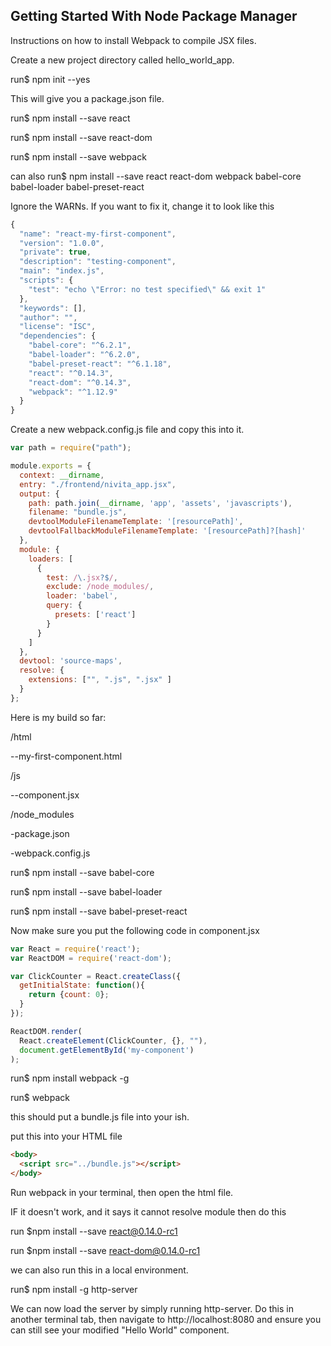 ## Getting Started With Node Package Manager
Instructions on how to install Webpack to compile JSX files.

Create a new project directory called hello_world_app.

run$ npm init --yes

This will give you a package.json file.

run$ npm install --save react

run$ npm install --save react-dom

run$ npm install --save webpack

can also run$ npm install --save react react-dom webpack babel-core babel-loader babel-preset-react

Ignore the WARNs. If you want to fix it, change it to look like this
```JavaScript
{
  "name": "react-my-first-component",
  "version": "1.0.0",
  "private": true,
  "description": "testing-component",
  "main": "index.js",
  "scripts": {
    "test": "echo \"Error: no test specified\" && exit 1"
  },
  "keywords": [],
  "author": "",
  "license": "ISC",
  "dependencies": {
    "babel-core": "^6.2.1",
    "babel-loader": "^6.2.0",
    "babel-preset-react": "^6.1.18",
    "react": "^0.14.3",
    "react-dom": "^0.14.3",
    "webpack": "^1.12.9"
  }
}
```
Create a new webpack.config.js file and copy this into it.
```JavaScript
var path = require("path");

module.exports = {
  context: __dirname,
  entry: "./frontend/nivita_app.jsx",
  output: {
    path: path.join(__dirname, 'app', 'assets', 'javascripts'),
    filename: "bundle.js",
    devtoolModuleFilenameTemplate: '[resourcePath]',
    devtoolFallbackModuleFilenameTemplate: '[resourcePath]?[hash]'
  },
  module: {
    loaders: [
      {
        test: /\.jsx?$/,
        exclude: /node_modules/,
        loader: 'babel',
        query: {
          presets: ['react']
        }
      }
    ]
  },
  devtool: 'source-maps',
  resolve: {
    extensions: ["", ".js", ".jsx" ]
  }
};


```
Here is my build so far:

/html

--my-first-component.html

/js

--component.jsx

/node_modules

-package.json

-webpack.config.js


run$ npm install --save babel-core

run$ npm install --save babel-loader

run$ npm install --save babel-preset-react

Now make sure you put the following code in component.jsx
```JavaScript
var React = require('react');
var ReactDOM = require('react-dom');

var ClickCounter = React.createClass({
  getInitialState: function(){
    return {count: 0};
  }
});

ReactDOM.render(
  React.createElement(ClickCounter, {}, ""),
  document.getElementById('my-component')
);
```
run$ npm install webpack -g

run$ webpack

this should put a bundle.js file into your ish.

put this into your HTML file
```HTML
<body>
  <script src="../bundle.js"></script>
</body>
```

Run webpack in your terminal, then open the html file.

IF it doesn't work, and it says it cannot resolve module then do this

run $npm install --save react@0.14.0-rc1

run $npm install --save react-dom@0.14.0-rc1

we can also run this in a local environment.

run$ npm install -g http-server

We can now load the server by simply running http-server. Do this in another terminal tab, then navigate to http://localhost:8080 and ensure you can still see your modified "Hello World" component.

